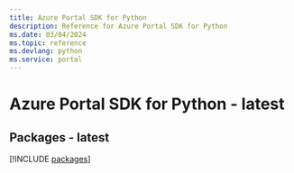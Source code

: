 ```yaml
---
title: Azure Portal SDK for Python
description: Reference for Azure Portal SDK for Python
ms.date: 03/04/2024
ms.topic: reference
ms.devlang: python
ms.service: portal
---
```

# Azure Portal SDK for Python - latest
## Packages - latest
[!INCLUDE [packages](portal-index.md)]